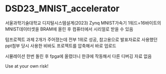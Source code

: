 # DSD23_MNIST_accelerator
 서울과학기술대학교 디지털시스템설계(2023) Zynq MNIST가속기
 1워드=16바이트의 MNIST데이터셋을 BRAM에 올린 후 컴퓨터에서 시리얼로 받을 수 있음

 텀프로젝트 과제 2개가 주어졌는데 전부 1위로 성공, 참고용으로 발표자료로 사용했던 ppt첨부
 당시 사용한 비바도 프로젝트를 압축해서 바로 업로드

 시뮬레이션 한번 돌린 후 fpga에 올렸더니 한큐에 작동해서 다른 디버깅 자료 없음

 Use at your own risk!